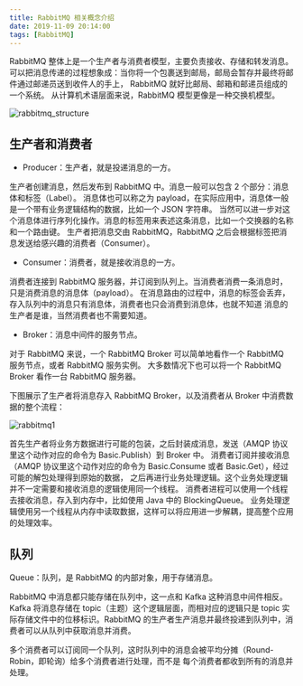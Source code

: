 ```yaml
---
title: RabbitMQ 相关概念介绍
date: 2019-11-09 20:14:00
tags: [RabbitMQ]
---
```


RabbitMQ 整体上是一个生产者与消费者模型，主要负责接收、存储和转发消息。
可以把消息传递的过程想象成：当你将一个包裹送到邮局，邮局会暂存并最终将邮件通过邮递员送到收件人的手上，
RabbitMQ 就好比邮局、邮箱和邮递员组成的一个系统。
从计算机术语层面来说，RabbitMQ 模型更像是一种交换机模型。

![rabbitmq_structure](/images/rabbitmq/rabbitmq_structure.png)


## 生产者和消费者

* Producer：生产者，就是投递消息的一方。

生产者创建消息，然后发布到 RabbitMQ 中。消息一般可以包含 2 个部分：消息体和标签（Label）。
消息体也可以称之为 payload，在实际应用中，消息体一般是一个带有业务逻辑结构的数据，比如一个 JSON 字符串。
当然可以进一步对这个消息体进行序列化操作。消息的标签用来表述这条消息，比如一个交换器的名称和一个路由键。
生产者把消息交由 RabbitMQ，RabbitMQ 之后会根据标签把消息发送给感兴趣的消费者（Consumer）。


* Consumer：消费者，就是接收消息的一方。

消费者连接到 RabbitMQ 服务器，并订阅到队列上。当消费者消费一条消息时，只是消费消息的消息体（payload）。
在消息路由的过程中，消息的标签会丢弃，存入队列中的消息只有消息体，消费者也只会消费到消息体，也就不知道
消息的生产者是谁，当然消费者也不需要知道。

* Broker：消息中间件的服务节点。

对于 RabbitMQ 来说，一个 RabbitMQ Broker 可以简单地看作一个 RabbitMQ 服务节点，或者 RabbitMQ 服务实例。
大多数情况下也可以将一个 RabbitMQ Broker 看作一台 RabbitMQ 服务器。

下图展示了生产者将消息存入 RabbitMQ Broker，以及消费者从 Broker 中消费数据的整个流程：

![rabbitmq1](/images/rabbitmq/rabbitmq1.png)

首先生产者将业务方数据进行可能的包装，之后封装成消息，发送（AMQP 协议里这个动作对应的命令为 Basic.Publish）到 Broker 中。
消费者订阅并接收消息（AMQP 协议里这个动作对应的命令为 Basic.Consume 或者 Basic.Get），经过可能的解包处理得到原始的数据，
之后再进行业务处理逻辑。这个业务处理逻辑并不一定需要和接收消息的逻辑使用同一个线程。
消费者进程可以使用一个线程去接收消息，存入到内存中，比如使用 Java 中的 BlockingQueue。
业务处理逻辑使用另一个线程从内存中读取数据，这样可以将应用进一步解耦，提高整个应用的处理效率。


## 队列

Queue：队列，是 RabbitMQ 的内部对象，用于存储消息。

RabbitMQ 中消息都只能存储在队列中，这一点和 Kafka 这种消息中间件相反。Kafka 将消息存储在 topic（主题）这个逻辑层面，而相对应的逻辑只是
topic 实际存储文件中的位移标识。RabbitMQ 的生产者生产消息并最终投递到队列中，消费者可以从队列中获取消息并消费。

多个消费者可以订阅同一个队列，这时队列中的消息会被平均分摊（Round-Robin，即轮询）给多个消费者进行处理，而不是
每个消费者都收到所有的消息并处理。



